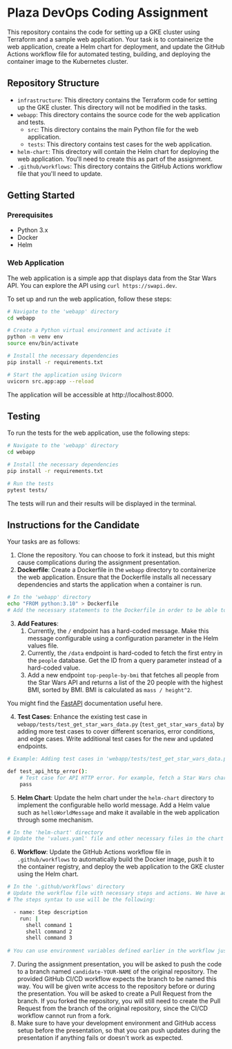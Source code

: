 # Plaza DevOps Coding Assignment

This repository contains the code for setting up a GKE cluster using Terraform and a sample web application. Your task is to containerize the web application, create a Helm chart for deployment, and update the GitHub Actions workflow file for automated testing, building, and deploying the container image to the Kubernetes cluster.

## Repository Structure

- `infrastructure`: This directory contains the Terraform code for setting up the GKE cluster. This directory will not be modified in the tasks.
- `webapp`: This directory contains the source code for the web application and tests.
  - `src`: This directory contains the main Python file for the web application.
  - `tests`: This directory contains test cases for the web application.
- `helm-chart`: This directory will contain the Helm chart for deploying the web application. You'll need to create this as part of the assignment.
- `.github/workflows`: This directory contains the GitHub Actions workflow file that you'll need to update.

## Getting Started

### Prerequisites

- Python 3.x
- Docker
- Helm

### Web Application

The web application is a simple app that displays data from the Star Wars API. You can explore the API using `curl https://swapi.dev`.

To set up and run the web application, follow these steps:

```bash
# Navigate to the 'webapp' directory
cd webapp

# Create a Python virtual environment and activate it
python -m venv env
source env/bin/activate

# Install the necessary dependencies
pip install -r requirements.txt

# Start the application using Uvicorn
uvicorn src.app:app --reload
```

The application will be accessible at http://localhost:8000.

## Testing

To run the tests for the web application, use the following steps:

```bash
# Navigate to the 'webapp' directory
cd webapp

# Install the necessary dependencies
pip install -r requirements.txt

# Run the tests
pytest tests/
```

The tests will run and their results will be displayed in the terminal.

## Instructions for the Candidate

Your tasks are as follows:

1. Clone the repository. You can choose to fork it instead, but this might cause complications during the assignment presentation.
2. **Dockerfile**: Create a Dockerfile in the `webapp` directory to containerize the web application. Ensure that the Dockerfile installs all necessary dependencies and starts the application when a container is run.

```bash
# In the 'webapp' directory
echo "FROM python:3.10" > Dockerfile
# Add the necessary statements to the Dockerfile in order to be able to build a working image.
```

3. **Add Features**:
   1. Currently, the `/` endpoint has a hard-coded message. Make this message configurable using a configuration parameter in the Helm values file.
   2. Currently, the `/data` endpoint is hard-coded to fetch the first entry in the `people` database. Get the ID from a query parameter instead of a hard-coded value.
   3. Add a new endpoint `top-people-by-bmi` that fetches all people from the Star Wars API and returns a list of the 20 people with the highest BMI, sorted by BMI. BMI is calculated as `mass / height^2`.

You might find the [FastAPI](https://fastapi.tiangolo.com/tutorial/) documentation useful here.

4. **Test Cases**: Enhance the existing test case in `webapp/tests/test_get_star_wars_data.py` (`test_get_star_wars_data`) by adding more test cases to cover different scenarios, error conditions, and edge cases. Write additional test cases for the new and updated endpoints.

```bash
# Example: Adding test cases in 'webapp/tests/test_get_star_wars_data.py'

def test_api_http_error():
    # Test case for API HTTP error. For example, fetch a Star Wars character with an ID that doesn't exist.
    pass
```

5. **Helm Chart**: Update the helm chart under the `helm-chart` directory to implement the configurable hello world message. Add a Helm value such as `helloWorldMessage` and make it available in the web application through some mechanism.

```bash
# In the 'helm-chart' directory
# Update the 'values.yaml' file and other necessary files in the chart
```

6. **Workflow**: Update the GitHub Actions workflow file in `.github/workflows` to automatically build the Docker image, push it to the container registry, and deploy the web application to the GKE cluster using the Helm chart.

```bash
# In the '.github/workflows' directory
# Update the workflow file with necessary steps and actions. We have added comments specifying suitable locations for such steps.
# The steps syntax to use will be the following:

  - name: Step description
    run: |
      shell command 1
      shell command 2
      shell command 3
      
# You can use environment variables defined earlier in the workflow just as you would use them in the shell.
```

7. During the assignment presentation, you will be asked to push the code to a branch named `candidate-YOUR-NAME` of the original repository. The provided GitHub CI/CD workflow expects the branch to be named this way. You will be given write access to the repository before or during the presentation. You will be asked to create a Pull Request from the branch. If you forked the repository, you will still need to create the Pull Request from the branch of the original repository, since the CI/CD workflow cannot run from a fork.
8. Make sure to have your development environment and GitHub access setup before the presentation, so that you can push updates during the presentation if anything fails or doesn't work as expected.
